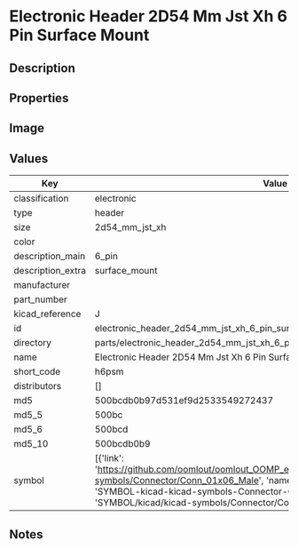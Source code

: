 # Electronic Header 2D54 Mm Jst Xh 6 Pin Surface Mount

## Description

## Properties


## Image


## Values

| Key | Value |
| --- | --- |
| classification | electronic |
| type | header |
| size | 2d54_mm_jst_xh |
| color |  |
| description_main | 6_pin |
| description_extra | surface_mount |
| manufacturer |  |
| part_number |  |
| kicad_reference | J |
| id | electronic_header_2d54_mm_jst_xh_6_pin_surface_mount |
| directory | parts/electronic_header_2d54_mm_jst_xh_6_pin_surface_mount |
| name | Electronic Header 2D54 Mm Jst Xh 6 Pin Surface Mount |
| short_code | h6psm |
| distributors | [] |
| md5 | 500bcdb0b97d531ef9d2533549272437 |
| md5_5 | 500bc |
| md5_6 | 500bcd |
| md5_10 | 500bcdb0b9 |
| symbol | [{'link': 'https://github.com/oomlout/oomlout_OOMP_eda_V2/tree/main/SYMBOL/kicad/kicad-symbols/Connector/Conn_01x06_Male', 'name': 'Connector : Conn_01x06_Male', 'id': 'SYMBOL-kicad-kicad-symbols-Connector-Conn_01x06_Male', 'directory': 'SYMBOL/kicad/kicad-symbols/Connector/Conn_01x06_Male/'}] |

## Notes

